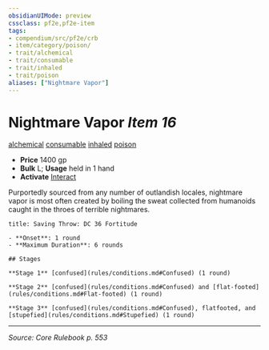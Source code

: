 ```yaml
---
obsidianUIMode: preview
cssclass: pf2e,pf2e-item
tags:
- compendium/src/pf2e/crb
- item/category/poison/
- trait/alchemical
- trait/consumable
- trait/inhaled
- trait/poison
aliases: ["Nightmare Vapor"]
---
```

# Nightmare Vapor *Item 16*  
[alchemical](rules/traits/alchemical.md "Alchemical Item Trait")  [consumable](rules/traits/consumable.md "Consumable Item Trait")  [inhaled](rules/traits/inhaled.md "Inhaled Item Trait")  [poison](rules/traits/poison.md "Poison Effect Trait")  

- **Price** 1400 gp
- **Bulk** L; **Usage** held in 1 hand
- **Activate** [Interact](rules/actions/interact.md)

Purportedly sourced from any number of outlandish locales, nightmare vapor is most often created by boiling the sweat collected from humanoids caught in the throes of terrible nightmares.

```ad-inline-affliction
title: Saving Throw: DC 36 Fortitude

- **Onset**: 1 round
- **Maximum Duration**: 6 rounds

## Stages

**Stage 1** [confused](rules/conditions.md#Confused) (1 round)

**Stage 2** [confused](rules/conditions.md#Confused) and [flat-footed](rules/conditions.md#Flat-footed) (1 round)

**Stage 3** [confused](rules/conditions.md#Confused), flatfooted, and [stupefied](rules/conditions.md#Stupefied) (1 round)
```


---
*Source: Core Rulebook p. 553*